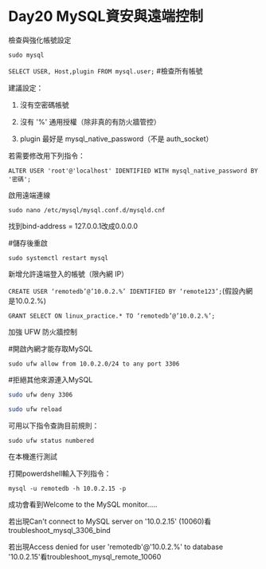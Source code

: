 # Day20 MySQL資安與遠端控制

檢查與強化帳號設定

`sudo mysql`

`SELECT USER, Host,plugin FROM mysql.user;`   #檢查所有帳號

建議設定：

1. 沒有空密碼帳號

2. 沒有 '%' 通用授權（除非真的有防火牆管控）

3. plugin 最好是 mysql_native_password（不是 auth_socket）

若需要修改用下列指令：

`ALTER USER 'root'@'localhost' IDENTIFIED WITH mysql_native_password BY '密碼';`

啟用遠端連線

`sudo nano /etc/mysql/mysql.conf.d/mysqld.cnf`

找到bind-address = 127.0.0.1改成0.0.0.0

#儲存後重啟

`sudo systemctl restart mysql`

新增允許遠端登入的帳號（限內網 IP）

`CREATE USER ‘remotedb’@’10.0.2.%’ IDENTIFIED BY ‘remote123’;`(假設內網是10.0.2.%)

`GRANT SELECT ON linux_practice.* TO ‘remotedb’@’10.0.2.%’;`

加強 UFW 防火牆控制

#開啟內網才能存取MySQL

`sudo ufw allow from 10.0.2.0/24 to any port 3306`

#拒絕其他來源連入MySQL

```bash
sudo ufw deny 3306

sudo ufw reload
```

可用以下指令查詢目前規則：

`sudo ufw status numbered`

在本機進行測試

打開powerdshell輸入下列指令：

`mysql -u remotedb -h 10.0.2.15 -p`

成功會看到Welcome to the MySQL monitor…..

若出現Can't connect to MySQL server on '10.0.2.15' (10060)看troubleshoot_mysql_3306_bind

若出現Access denied for user 'remotedb'@'10.0.2.%' to database '10.0.2.15'看troubleshoot_mysql_remote_10060

